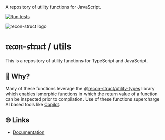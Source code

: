 A repository of utility functions for JavaScript.

[![Run tests](https://github.com/recon-struct/utils/actions/workflows/run-tests.js.yml/badge.svg)](https://github.com/recon-struct/utils/actions/workflows/run-tests.js.yml)

![recon-struct logo](https://avatars.githubusercontent.com/u/168223311?s=300)

# 𝔯𝔢𝔠𝔬𝔫-𝔰𝔱𝔯𝔲𝔠𝔱 / utils

This is a repository of utility functions for TypeScript and JavaScript.

## 🤨 Why?

Many of these functions leverage the
[@recon-struct/utility-types](https://github.com/recon-struct/utility-types)
library which enables ismorphic functions in which the return value of a
function can be inspected prior to compilation. Use of these functions
supercharge AI based tools like [Copilot](https://docs.github.com/en/copilot).

## 🌐 Links

- [Documentation](https://recon-struct.github.io/utils)